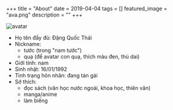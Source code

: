 +++
title =  "About"
date = 2019-04-04
tags = []
featured_image = "ava.png"
description = ""
+++

![avatar](images/avatar.png)

+ Họ tên đầy đủ: Đặng Quốc Thái
+ Nickname:
  + tước (trong "nam tước")
  + quạ (để avatar con quạ, thích màu đen, thù dai)
+ Giới tính: nam
+ Sinh nhật: 16/01/1992
+ Tình trạng hôn nhân: đang tán gái
+ Sở thích:
  + đọc sách (văn học nước ngoài, khoa học, thiên văn)
  + manga/anime
  + làm biếng
